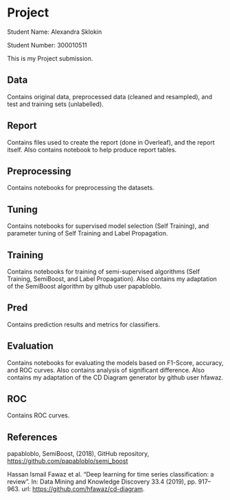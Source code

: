 # Project

Student Name: Alexandra Sklokin

Student Number: 300010511

This is my Project submission.

## Data

Contains original data, preprocessed data (cleaned and resampled), and test and training sets (unlabelled).

## Report

Contains files used to create the report (done in Overleaf), and the report itself. Also contains notebook to help produce report tables.

## Preprocessing

Contains notebooks for preprocessing the datasets.

## Tuning

Contains notebooks for supervised model selection (Self Training), and parameter tuning of Self Training and Label Propagation.

## Training

Contains notebooks for training of semi-supervised algorithms (Self Training, SemiBoost, and Label Propagation). Also contains my adaptation of the SemiBoost algorithm by github user papabloblo.

## Pred

Contains prediction results and metrics for classifiers.

## Evaluation

Contains notebooks for evaluating the models based on F1-Score, accuracy, and ROC curves. Also contains analysis of significant difference. Also contains my adaptation of the CD Diagram generator by github user hfawaz.

## ROC

Contains ROC curves.

## References

papabloblo, SemiBoost, (2018), GitHub repository, https://github.com/papabloblo/semi_boost

Hassan Ismail Fawaz et al. “Deep learning for time series classification: a review”. In: Data Mining and Knowledge Discovery 33.4 (2019), pp. 917–963. url: https://github.com/hfawaz/cd-diagram.
